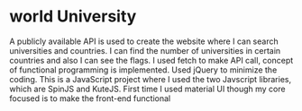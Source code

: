 # world University
A publicly available API is used to create the website where I can search universities and countries. I can find the number of universities in certain countries and also I can see the flags. I used fetch to make API call, concept of functional programming is implemented. Used jQuery to minimize the coding.
This is a JavaScript project where I used the two Javscript libraries, which are SpinJS and KuteJS. First time I used material UI though my core focused is to make the front-end functional
